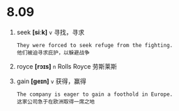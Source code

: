 # 8.09

































1. seek **[siːk]** `v` 寻找，寻求
    ```
    They were forced to seek refuge from the fighting.
    他们被迫寻求庇护，以躲避战争
    ```

2. royce **[rɔɪs]** `n` Rolls Royce 劳斯莱斯

3. gain **[ɡeɪn]** `v` 获得，赢得
    ```
    The company is eager to gain a foothold in Europe.
    这家公司急于在欧洲取得一席之地
    ```
